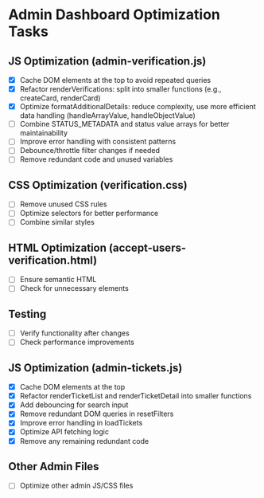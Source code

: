 # Admin Dashboard Optimization Tasks

## JS Optimization (admin-verification.js)
- [x] Cache DOM elements at the top to avoid repeated queries
- [x] Refactor renderVerifications: split into smaller functions (e.g., createCard, renderCard)
- [x] Optimize formatAdditionalDetails: reduce complexity, use more efficient data handling (handleArrayValue, handleObjectValue)
- [ ] Combine STATUS_METADATA and status value arrays for better maintainability
- [ ] Improve error handling with consistent patterns
- [ ] Debounce/throttle filter changes if needed
- [ ] Remove redundant code and unused variables

## CSS Optimization (verification.css)
- [ ] Remove unused CSS rules
- [ ] Optimize selectors for better performance
- [ ] Combine similar styles

## HTML Optimization (accept-users-verification.html)
- [ ] Ensure semantic HTML
- [ ] Check for unnecessary elements

## Testing
- [ ] Verify functionality after changes
- [ ] Check performance improvements

## JS Optimization (admin-tickets.js)
- [x] Cache DOM elements at the top
- [x] Refactor renderTicketList and renderTicketDetail into smaller functions
- [x] Add debouncing for search input
- [x] Remove redundant DOM queries in resetFilters
- [x] Improve error handling in loadTickets
- [x] Optimize API fetching logic
- [x] Remove any remaining redundant code

## Other Admin Files
- [ ] Optimize other admin JS/CSS files
